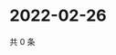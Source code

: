# 2022-02-26

共 0 条

<!-- BEGIN WEIBO -->
<!-- 最后更新时间 Sat Feb 26 2022 02:11:35 GMT+0800 (China Standard Time) -->

<!-- END WEIBO -->
